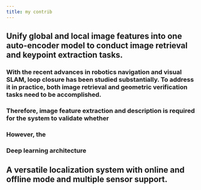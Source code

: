 ```yaml
---
title: my contrib
---
```


## Unify global and local image features into one auto-encoder model to conduct image retrieval and keypoint extraction tasks.
### With the recent advances in robotics navigation and visual SLAM, loop closure has been studied substantially. To address it in practice, both image retrieval and geometric verification tasks need to be accomplished.
### Therefore, image feature extraction and description is required for the system to validate whether
### However, the
### Deep learning architecture
## A versatile localization system with online and offline mode and multiple sensor support.
###
